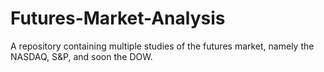 # Futures-Market-Analysis
A repository containing multiple studies of the futures market, namely the NASDAQ, S&amp;P, and soon the DOW.
